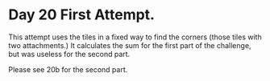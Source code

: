 # Day 20 First Attempt.

This attempt uses the tiles in a fixed way to find the corners (those
tiles with two attachments.)  It calculates the sum for the first
part of the challenge, but was useless for the second part.

Please see 20b for the second part.
